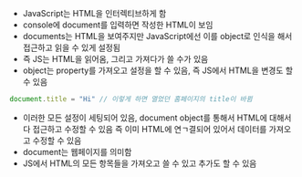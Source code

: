 - JavaScript는 HTML을 인터렉티브하게 함
- console에 document를 입력하면 작성한 HTML이 보임
- documents는 HTML을 보여주지만 JavaScript에선 이를 object로 인식을 해서 접근하고 읽을 수 있게 설정됨
- 즉 JS는 HTML을 읽어옴, 그리고 가져다가 쓸 수가 있음
- object는 property를 가져오고 설정을 할 수 있음, 즉 JS에서 HTML을 변경도 할 수 있음

```jsx
document.title = "Hi" // 이렇게 하면 열었던 홈페이지의 title이 바뀜
```

- 이러한 모든 설정이 세팅되어 있음, document object를 통해서 HTML에 대해서 다 접근하고 수정할 수 있음 즉 이미 HTML에 연ㄱ결되어 있어서 데이터를 가져오고 수정할 수 있음
- document는 웹페이지를 의미함
- JS에서 HTML의 모든 항목들을 가져오고 쓸 수 있고 추가도 할 수 있음